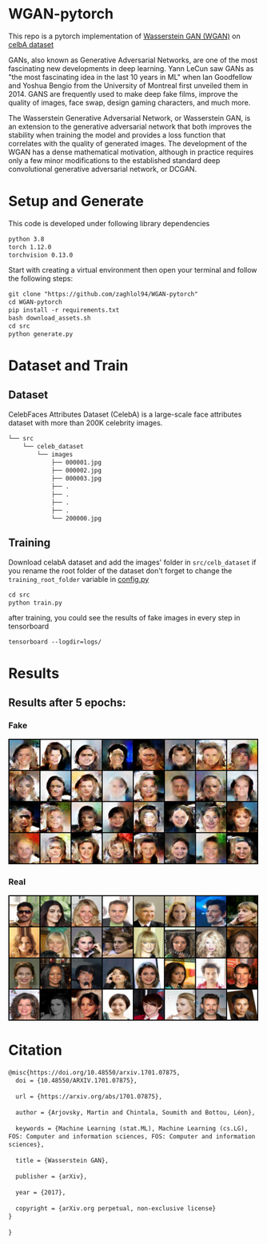 # WGAN-pytorch
This repo is a pytorch implementation of 
[Wasserstein GAN (WGAN)](https://arxiv.org/abs/1701.07875) on [celbA dataset](https://mmlab.ie.cuhk.edu.hk/projects/CelebA.html)

GANs, also known as Generative Adversarial Networks, are one of the most fascinating new developments in deep learning.
Yann LeCun saw GANs as "the most fascinating idea in the last 10 years in ML" when Ian Goodfellow and Yoshua Bengio from the University of Montreal first unveiled them in 2014.
GANS are frequently used to make deep fake films, improve the quality of images, face swap, design gaming characters, and much more. 

The Wasserstein Generative Adversarial Network, or Wasserstein GAN, is an extension to the generative adversarial network that both improves the stability when training the model and provides a loss function that correlates with the quality of generated images.
The development of the WGAN has a dense mathematical motivation, although in practice requires only a few minor modifications to the established standard deep convolutional generative adversarial network, or DCGAN.
# Setup and Generate
This code is developed under following library dependencies
```commandline
python 3.8
torch 1.12.0
torchvision 0.13.0
```
Start with creating a virtual environment then open your terminal and follow the following steps:
```commandline
git clone "https://github.com/zaghlol94/WGAN-pytorch"
cd WGAN-pytorch
pip install -r requirements.txt
bash download_assets.sh
cd src
python generate.py
```
# Dataset and Train
## Dataset
CelebFaces Attributes Dataset (CelebA) is a large-scale face attributes 
dataset with more than 200K celebrity images. 
```commandline
└── src
    └── celeb_dataset
        └── images
            ├── 000001.jpg
            ├── 000002.jpg
            ├── 000003.jpg
            ├── .
            ├── .
            ├── .
            ├── .                        
            └── 200000.jpg
```
## Training
Download celabA dataset and add the images' folder in ```src/celb_dataset```
if you rename the root folder of the dataset don't forget to change the ````training_root_folder````
variable in [config.py](https://github.com/zaghlol94/WGAN-pytorch/blob/main/src/config.py)
```commandline
cd src
python train.py
```
after training, you could see the results of fake images in every step in tensorboard
```
tensorboard --logdir=logs/ 
```
# Results
## Results after 5 epochs:
### Fake
<img src="imgs/fake.png" width="500" />

### Real
<img src="imgs/real.png" width="500" />

# Citation
```commandline
@misc{https://doi.org/10.48550/arxiv.1701.07875,
  doi = {10.48550/ARXIV.1701.07875},
  
  url = {https://arxiv.org/abs/1701.07875},
  
  author = {Arjovsky, Martin and Chintala, Soumith and Bottou, Léon},
  
  keywords = {Machine Learning (stat.ML), Machine Learning (cs.LG), FOS: Computer and information sciences, FOS: Computer and information sciences},
  
  title = {Wasserstein GAN},
  
  publisher = {arXiv},
  
  year = {2017},
  
  copyright = {arXiv.org perpetual, non-exclusive license}
}

}

```